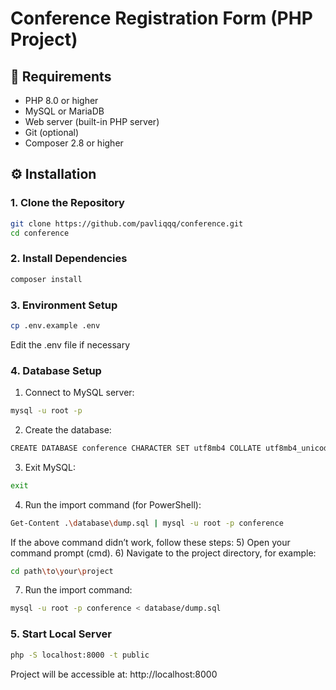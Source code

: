 # Conference Registration Form (PHP Project)

## 🧰 Requirements

- PHP 8.0 or higher
- MySQL or MariaDB
- Web server (built-in PHP server)
- Git (optional)
- Composer 2.8 or higher

## ⚙️ Installation

### 1. Clone the Repository

```bash
git clone https://github.com/pavliqqq/conference.git
cd conference
```

### 2. Install Dependencies

```bash
composer install
```

### 3. Environment Setup

```bash
cp .env.example .env
```
Edit the .env file if necessary

### 4. Database Setup

1) Connect to MySQL server:

```bash
mysql -u root -p
```

2) Create the database:

```bash
CREATE DATABASE conference CHARACTER SET utf8mb4 COLLATE utf8mb4_unicode_ci;
```

3) Exit MySQL:

```bash
exit
```

4) Run the import command (for PowerShell):

```bash
Get-Content .\database\dump.sql | mysql -u root -p conference
```

If the above command didn’t work, follow these steps:
5) Open your command prompt (cmd).
6) Navigate to the project directory, for example:

```bash
cd path\to\your\project
```

7) Run the import command:

```bash
mysql -u root -p conference < database/dump.sql
```

### 5. Start Local Server

```bash
php -S localhost:8000 -t public
```

Project will be accessible at:
http://localhost:8000
